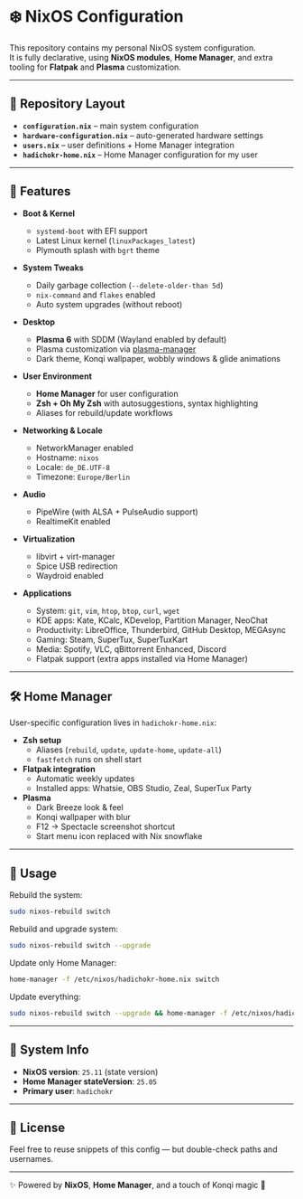 # ❄️ NixOS Configuration

This repository contains my personal NixOS system configuration.  
It is fully declarative, using **NixOS modules**, **Home Manager**, and extra tooling for **Flatpak** and **Plasma** customization.  

---

## 📂 Repository Layout

- **`configuration.nix`** – main system configuration  
- **`hardware-configuration.nix`** – auto-generated hardware settings  
- **`users.nix`** – user definitions + Home Manager integration  
- **`hadichokr-home.nix`** – Home Manager configuration for my user  

---

## 🚀 Features

- **Boot & Kernel**
  - `systemd-boot` with EFI support  
  - Latest Linux kernel (`linuxPackages_latest`)  
  - Plymouth splash with `bgrt` theme  

- **System Tweaks**
  - Daily garbage collection (`--delete-older-than 5d`)  
  - `nix-command` and `flakes` enabled  
  - Auto system upgrades (without reboot)  

- **Desktop**
  - **Plasma 6** with SDDM (Wayland enabled by default)  
  - Plasma customization via [plasma-manager](https://github.com/nix-community/plasma-manager)  
  - Dark theme, Konqi wallpaper, wobbly windows & glide animations  

- **User Environment**
  - **Home Manager** for user configuration  
  - **Zsh + Oh My Zsh** with autosuggestions, syntax highlighting  
  - Aliases for rebuild/update workflows  

- **Networking & Locale**
  - NetworkManager enabled  
  - Hostname: `nixos`  
  - Locale: `de_DE.UTF-8`  
  - Timezone: `Europe/Berlin`  

- **Audio**
  - PipeWire (with ALSA + PulseAudio support)  
  - RealtimeKit enabled  

- **Virtualization**
  - libvirt + virt-manager  
  - Spice USB redirection  
  - Waydroid enabled  

- **Applications**
  - System: `git`, `vim`, `htop`, `btop`, `curl`, `wget`  
  - KDE apps: Kate, KCalc, KDevelop, Partition Manager, NeoChat  
  - Productivity: LibreOffice, Thunderbird, GitHub Desktop, MEGAsync  
  - Gaming: Steam, SuperTux, SuperTuxKart  
  - Media: Spotify, VLC, qBittorrent Enhanced, Discord  
  - Flatpak support (extra apps installed via Home Manager)  

---

## 🛠 Home Manager

User-specific configuration lives in `hadichokr-home.nix`:

- **Zsh setup**
  - Aliases (`rebuild`, `update`, `update-home`, `update-all`)  
  - `fastfetch` runs on shell start  
- **Flatpak integration**
  - Automatic weekly updates  
  - Installed apps: Whatsie, OBS Studio, Zeal, SuperTux Party  
- **Plasma**
  - Dark Breeze look & feel  
  - Konqi wallpaper with blur  
  - F12 → Spectacle screenshot shortcut  
  - Start menu icon replaced with Nix snowflake  

---

## 🔄 Usage

Rebuild the system:

```sh
sudo nixos-rebuild switch
```

Rebuild and upgrade system:

```sh
sudo nixos-rebuild switch --upgrade
```

Update only Home Manager:

```sh
home-manager -f /etc/nixos/hadichokr-home.nix switch
```

Update everything:

```sh
sudo nixos-rebuild switch --upgrade && home-manager -f /etc/nixos/hadichokr-home.nix switch
```

---

## 📌 System Info

- **NixOS version**: `25.11` (state version)  
- **Home Manager stateVersion**: `25.05`  
- **Primary user**: `hadichokr`  

---

## 📜 License

Feel free to reuse snippets of this config — but double-check paths and usernames.  

---

✨ Powered by **NixOS**, **Home Manager**, and a touch of Konqi magic 🐉


